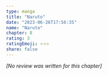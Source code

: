 ```yaml
---
type: manga
title: "Naruto"
date: "2023-06-26T17:56:35"
name: "Naruto"
chapter: 8
rating: 3
ratingEmoji: ⭐️⭐️⭐️
share: false
---
```


_[No review was written for this chapter]_
